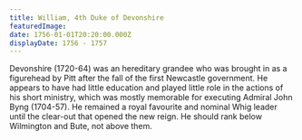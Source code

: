 ```yaml
---
title: William, 4th Duke of Devonshire
featuredImage:
date: 1756-01-01T20:20:00.000Z
displayDate: 1756 - 1757
---
```


Devonshire (1720-64) was an hereditary grandee who was brought in as a figurehead by Pitt after the fall of the first Newcastle government. He appears to have had little education and played little role in the actions of his short ministry, which was mostly memorable for executing Admiral John Byng (1704-57). He remained a royal favourite and nominal Whig leader until the clear-out that opened the new reign. He should rank below Wilmington and Bute, not above them.
